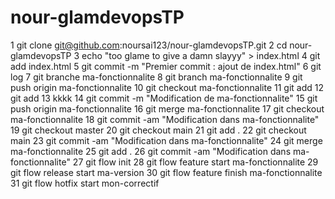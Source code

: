 # nour-glamdevopsTP
   1  git clone git@github.com:noursai123/nour-glamdevopsTP.git
    2  cd nour-glamdevopsTP
    3  echo "too glame to give a damn
slayyy" > index.html
    4  git add index.html
    5  git commit -m "Premier commit : ajout de index.html"
    6  git log
    7  git branche ma-fonctionnalite
    8  git branch ma-fonctionnalite
    9  git push origin ma-fonctionnalite
   10  git checkout ma-fonctionnalite
   11  git add
   12  git add
   13 kkkk
   14  git commit -m "Modification de ma-fonctionnalite"
   15  git push origin ma-fonctionnalite
   16  git merge ma-fonctionnalite
   17  git checkout ma-fonctionnalite
   18  git commit -am "Modification dans ma-fonctionnalite"
   19  git checkout master
   20  git checkout main
   21  git add .
   22  git checkout main
   23  git commit -am "Modification dans ma-fonctionnalite"
   24  git merge ma-fonctionnalite
   25  git add .
   26  git commit -am "Modification dans ma-fonctionnalite"
   27 git flow init
   28 git flow feature start ma-fonctionnalite
   29 git flow release start ma-version
   30 git flow feature finish ma-fonctionnalite
  31 git flow hotfix start mon-correctif
    

   
